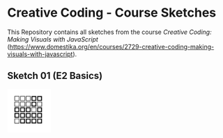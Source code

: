 # Creative Coding - Course Sketches
This Repository contains all sketches from the course _Creative Coding: Making Visuals with JavaScript_ (https://www.domestika.org/en/courses/2729-creative-coding-making-visuals-with-javascript).

## Sketch 01 (E2 Basics)
<img src="https://github.com/noahbaumgartner/creative-coding-course/blob/master/output/01/01-1.png?raw=true" width="auto" height="100">
